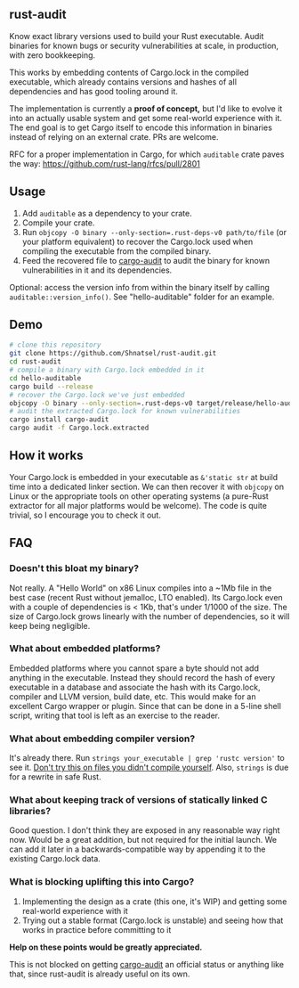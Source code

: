 ## rust-audit

Know exact library versions used to build your Rust executable. Audit binaries for known bugs or security vulnerabilities at scale, in production, with zero bookkeeping.

This works by embedding contents of Cargo.lock in the compiled executable, which already contains versions and hashes of all dependencies and has good tooling around it.

The implementation is currently a **proof of concept,** but I'd like to evolve it into an actually usable system and get some real-world experience with it. The end goal is to get Cargo itself to encode this information in binaries instead of relying on an external crate. PRs are welcome.

RFC for a proper implementation in Cargo, for which `auditable` crate paves the way: https://github.com/rust-lang/rfcs/pull/2801

## Usage

 1. Add `auditable` as a dependency to your crate.
 1. Compile your crate.
 1. Run `objcopy -O binary --only-section=.rust-deps-v0 path/to/file` (or your platform equivalent) to recover the Cargo.lock used when compiling the executable from the compiled binary.
 1. Feed the recovered file to [cargo-audit](https://github.com/RustSec/cargo-audit) to audit the binary for known vulnerabilities in it and its dependencies.

Optional: access the version info from within the binary itself by calling `auditable::version_info()`. See "hello-auditable" folder for an example.

## Demo

```bash
# clone this repository
git clone https://github.com/Shnatsel/rust-audit.git
cd rust-audit
# compile a binary with Cargo.lock embedded in it
cd hello-auditable
cargo build --release
# recover the Cargo.lock we've just embedded
objcopy -O binary --only-section=.rust-deps-v0 target/release/hello-auditable Cargo.lock.extracted
# audit the extracted Cargo.lock for known vulnerabilities
cargo install cargo-audit
cargo audit -f Cargo.lock.extracted
```

## How it works

Your Cargo.lock is embedded in your executable as `&'static str` at build time into a dedicated linker section. We can then recover it with `objcopy` on Linux or the appropriate tools on other operating systems (a pure-Rust extractor for all major platforms would be welcome). The code is quite trivial, so I encourage you to check it out.

## FAQ

### Doesn't this bloat my binary?

Not really. A "Hello World" on x86 Linux compiles into a ~1Mb file in the best case (recent Rust without jemalloc, LTO enabled). Its Cargo.lock even with a couple of dependencies is < 1Kb, that's under 1/1000 of the size. The size of Cargo.lock grows linearly with the number of dependencies, so it will keep being negligible.

### What about embedded platforms?

Embedded platforms where you cannot spare a byte should not add anything in the executable. Instead they should record the hash of every executable in a database and associate the hash with its Cargo.lock, compiler and LLVM version, build date, etc. This would make for an excellent Cargo wrapper or plugin. Since that can be done in a 5-line shell script, writing that tool is left as an exercise to the reader.

### What about embedding compiler version?

It's already there. Run `strings your_executable | grep 'rustc version'` to see it. [Don't try this on files you didn't compile yourself](https://lcamtuf.blogspot.com/2014/10/psa-dont-run-strings-on-untrusted-files.html). Also, `strings` is due for a rewrite in safe Rust.

### What about keeping track of versions of statically linked C libraries?

Good question. I don't think they are exposed in any reasonable way right now. Would be a great addition, but not required for the initial launch. We can add it later in a backwards-compatible way by appending it to the existing Cargo.lock data.

### What is blocking uplifting this into Cargo?

 1. Implementing the design as a crate (this one, it's WIP) and getting some real-world experience with it
 1. Trying out a stable format (Cargo.lock is unstable) and seeing how that works in practice before committing to it

**Help on these points would be greatly appreciated.**

This is not blocked on getting [cargo-audit](https://github.com/RustSec/cargo-audit) an official status or anything like that, since rust-audit is already useful on its own.


